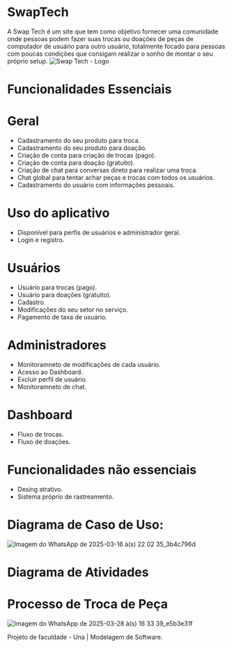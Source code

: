 # SwapTech 
A Swap Tech é um site que tem como objetivo fornecer uma comunidade onde pessoas podem fazer suas trocas ou doações de peças de computador de usuário para outro usuário, totalmente focado para pessoas com poucas condições que consigam realizar o sonho de montar o seu próprio setup.
![Swap Tech - Logo](https://github.com/user-attachments/assets/7dc7d402-0097-44cf-b30e-a2eacc4ac92f)
# Funcionalidades Essenciais 
# Geral
- Cadastramento do seu produto para troca.
- Cadastramento do seu produto para doação.
- Criação de conta para criação de trocas (pago).
- Criação de conta para doação (gratuito).
- Criação de chat para conversas direto para realizar uma troca.
- Chat global para tentar achar peças e trocas com todos os usuários.
- Cadastramento do usuário com informações pessoais.
 # Uso do aplicativo
- Disponível para perfis de usuários e administrador geral.
- Login e registro.
# Usuários
- Usuário para trocas (pago).
- Usuário para doações (gratuito).
- Cadastro.
- Modificações do seu setor no serviço.
- Pagamento de taxa de usuário.
# Administradores 
- Monitoramneto de modificações de cada usuário.
- Acesso ao Dashboard.
- Excluir perfil de usuário.
- Monitoramneto de chat.
# Dashboard 
- Fluxo de trocas.
- Fluxo de doações.
# Funcionalidades não essenciais
- Desing atrativo.
- Sistema próprio de rastreamento.
# Diagrama de Caso de Uso:
![Imagem do WhatsApp de 2025-03-16 à(s) 22 02 35_3b4c796d](https://github.com/user-attachments/assets/62bd5097-3438-442b-8ba7-e3270c609a26)

#  Diagrama de Atividades
# Processo de Troca de Peça
![Imagem do WhatsApp de 2025-03-28 à(s) 16 33 39_e5b3e31f](https://github.com/user-attachments/assets/ef2921e0-c7db-49bd-8399-131ffff70946)

Projeto de faculdade - Una | Modelagem de Software.


